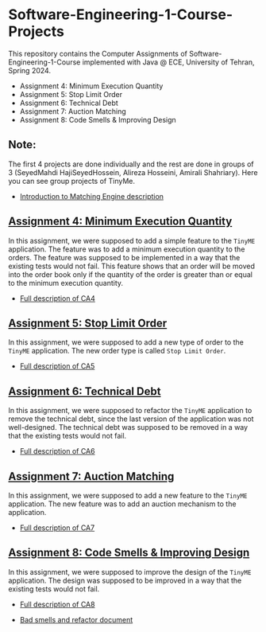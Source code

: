 # Software-Engineering-1-Course-Projects

This repository contains the Computer Assignments of Software-Engineering-1-Course implemented with Java @ ECE, University of Tehran, Spring 2024.

- Assignment 4: Minimum Execution Quantity
- Assignment 5: Stop Limit Order
- Assignment 6: Technical Debt
- Assignment 7: Auction Matching
- Assignment 8: Code Smells & Improving Design

## Note:

The first 4 projects are done individually and the rest are done in groups of 3 (SeyedMahdi HajiSeyedHossein, Alireza Hosseini, Amirali Shahriary). Here you can see group projects of TinyMe.

- [Introduction to Matching Engine description](https://github.com/matahho/TinyME/blob/main/Descriptions/Introduction%20to%20Matching%20Engine.pdf)

## [Assignment 4: Minimum Execution Quantity](https://github.com/matahho/TinyME/tree/MEQ-field)



In this assignment, we were supposed to add a simple feature to the `TinyME` application. The feature was to add a minimum execution quantity to the orders. The feature was supposed to be implemented in a way that the existing tests would not fail. This feature shows that an order will be moved into the order book only if the quantity of the order is greater than or equal to the minimum execution quantity.

- [Full description of CA4](https://github.com/matahho/TinyME/blob/main/Descriptions/SE1S03-A4-Description.pdf)

## [Assignment 5: Stop Limit Order](https://github.com/matahho/TinyME/tree/StopLimitOrder)


In this assignment, we were supposed to add a new type of order to the `TinyME` application. The new order type is called `Stop Limit Order`.

- [Full description of CA5](https://github.com/matahho/TinyME/blob/main/Descriptions/SE1S03-A5-Description.pdf)

## [Assignment 6: Technical Debt](https://github.com/matahho/TinyME/tree/techDebt)

In this assignment, we were supposed to refactor the `TinyME` application to remove the technical debt, since the last version of the application was not well-designed. The technical debt was supposed to be removed in a way that the existing tests would not fail.

- [Full description of CA6](https://github.com/matahho/TinyME/blob/main/Descriptions/SE1S03-A6-Description.pdf)

## [Assignment 7: Auction Matching](https://github.com/matahho/TinyME/tree/auction)


In this assignment, we were supposed to add a new feature to the `TinyME` application. The new feature was to add an auction mechanism to the application.

- [Full description of CA7](https://github.com/matahho/TinyME/blob/main/Descriptions/SE1S03-A7-Description.pdf)

## [Assignment 8: Code Smells & Improving Design](https://github.com/matahho/TinyME/tree/smells)


In this assignment, we were supposed to improve the design of the `TinyME` application. The design was supposed to be improved in a way that the existing tests would not fail.

- [Full description of CA8](https://github.com/matahho/TinyME/blob/main/Descriptions/SE1S03-A8-Description.pdf)

- [Bad smells and refactor document](https://github.com/matahho/TinyME/blob/main/Descriptions/SE1%20-%20A8%20.pdf)

